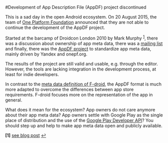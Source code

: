 #Development of App Description File (AppDF) project discontinued

This is a sad day in the open Android ecosystem. On 20 August 2015, the team of [One Platform Foundation](http://onepf.org) 
announced that they are not able to continue the development of the AppDF project.

Started at the barcamp of Droidcon London 2010 by Mark Murphy <sup id="a1">[1](#f1)</sup>, there was a discussion about ownership of 
app meta data, there was a [mailing list ](https://groups.google.com/forum/?hl=en#!forum/appfeed) and finally, there was the
[AppDF project](https://github.com/onepf/AppDF) to standardize app meta data, mainly driven by Yandex and onepf.org.

The results of the project are still valid and usable, e.g. through the editor. However, the tools are lacking integration 
in the development process, at least for indie developers. 

In contrast to the [meta data definition of F-droid](https://f-droid.org/manual/html_node/Metadata.html), the AppDF format 
is much more adapted to overcome the differences between app store requirements. F-droid focuses more on the representation 
of the app in general.

What does it mean for the ecosystem? App owners do not care anymore about their app meta data? App owners settle with Google Play
as the single place of distribution and the use of the [Google Play Developer API](https://developers.google.com/android-publisher/)?
You should step up and help to make app meta data open and publicly available.

<b id="f1">[1]</b> [see blog post](https://commonsware.com/blog/2010/11/09/markets-as-silos.html) [↩](#a1)
